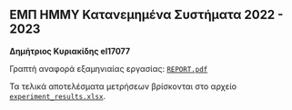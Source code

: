 ## ΕΜΠ ΗΜΜΥ Κατανεμημένα Συστήματα 2022 - 2023

**Δημήτριος Κυριακίδης el17077**

Γραπτή αναφορά εξαμηνιαίας εργασίας: [`REPORT.pdf`](https://github.com/DimK19/when-lambo/blob/master/EL17077_REPORT.pdf)

Τα τελικά αποτελέσματα μετρήσεων βρίσκονται στο αρχείο [`experiment_results.xlsx`](https://github.com/DimK19/when-lambo/blob/master/experiment_results.xlsx).
